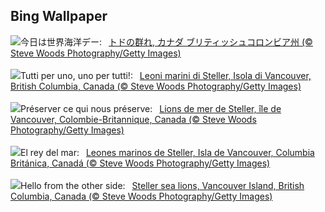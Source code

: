 ## Bing Wallpaper
![](https://www.bing.com/th?id=OHR.StellarSeaLions_JA-JP5798122573_UHD.jpg&w=1000)今日は世界海洋デー:&nbsp;&ensp;[トドの群れ, カナダ ブリティッシュコロンビア州 (© Steve Woods Photography/Getty Images)](https://www.bing.com/th?id=OHR.StellarSeaLions_JA-JP5798122573_UHD.jpg)
<br><br/>
![](https://www.bing.com/th?id=OHR.StellarSeaLions_IT-IT5341813083_UHD.jpg&w=1000)Tutti per uno, uno per tutti!:&nbsp;&ensp;[Leoni marini di Steller, Isola di Vancouver, British Columbia, Canada (© Steve Woods Photography/Getty Images)](https://www.bing.com/th?id=OHR.StellarSeaLions_IT-IT5341813083_UHD.jpg)
<br><br/>
![](https://www.bing.com/th?id=OHR.StellarSeaLions_FR-FR2842179483_UHD.jpg&w=1000)Préserver ce qui nous préserve:&nbsp;&ensp;[Lions de mer de Steller, île de Vancouver, Colombie-Britannique, Canada (© Steve Woods Photography/Getty Images)](https://www.bing.com/th?id=OHR.StellarSeaLions_FR-FR2842179483_UHD.jpg)
<br><br/>
![](https://www.bing.com/th?id=OHR.StellarSeaLions_ES-ES3294354632_UHD.jpg&w=1000)El rey del mar:&nbsp;&ensp;[Leones marinos de Steller, Isla de Vancouver, Columbia Británica, Canadá (© Steve Woods Photography/Getty Images)](https://www.bing.com/th?id=OHR.StellarSeaLions_ES-ES3294354632_UHD.jpg)
<br><br/>
![](https://www.bing.com/th?id=OHR.StellarSeaLions_EN-GB2192736311_UHD.jpg&w=1000)Hello from the other side:&nbsp;&ensp;[Steller sea lions, Vancouver Island, British Columbia, Canada (© Steve Woods Photography/Getty Images)](https://www.bing.com/th?id=OHR.StellarSeaLions_EN-GB2192736311_UHD.jpg)
<br><br/>
